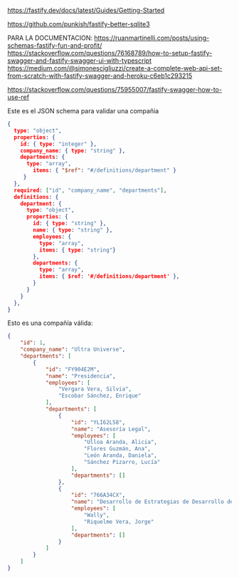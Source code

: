 


https://fastify.dev/docs/latest/Guides/Getting-Started

https://github.com/punkish/fastify-better-sqlite3



PARA LA DOCUMENTACION:
https://ruanmartinelli.com/posts/using-schemas-fastify-fun-and-profit/
https://stackoverflow.com/questions/76168789/how-to-setup-fastify-swagger-and-fastify-swagger-ui-with-typescript
https://medium.com/@simonescigliuzzi/create-a-complete-web-api-set-from-scratch-with-fastify-swagger-and-heroku-c6eb1c293215


https://stackoverflow.com/questions/75955007/fastify-swagger-how-to-use-ref



Este es el JSON schema para validar una compañia
```json
{
  type: "object",
  properties: {
    id: { type: "integer" },
    company_name: { type: "string" },
    departments: {
      type: "array",
        items: { "$ref": "#/definitions/department" }
     }
  },
  required: ["id", "company_name", "departments"],
  definitions: {
    department: {
      type: "object",
      properties: {
        id: { type: "string" },
        name: { type: "string" },
        employees: {
          type: "array",
          items: { type: "string"}
        },
        departments: {
          type: "array",
          items: { $ref: '#/definitions/department' },
        }
      }
    }
  },
}
```


Esto es una compañía válida:
```json
{
	"id": 1,
	"company_name": "Ultra Universe",
	"departments": [
		{
			"id": "FY904E2M",
			"name": "Presidencia",
			"employees": [
				"Vergara Vera, Silvia",
				"Escobar Sánchez, Enrique"
			],
			"departments": [
				{
					"id": "YLI62L58",
					"name": "Asesoría Legal",
					"employees": [
						"Ulloa Aranda, Alicia",
						"Flores Guzmán, Ana",
						"León Aranda, Daniela",
						"Sánchez Pizarro, Lucía"
					],
					"departments": []
				},
				{
					"id": "766A34CX",
					"name": "Desarrollo de Estrategias de Desarrollo de Negocios Digitales",
					"employees": [
						"Wally",
						"Riquelme Vera, Jorge"
					],
					"departments": []
				}
			]
		}
	]
}
```
